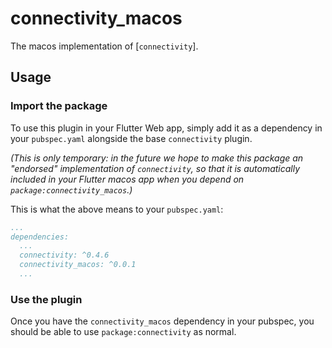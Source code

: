 # connectivity_macos

The macos implementation of [`connectivity`].

## Usage

### Import the package

To use this plugin in your Flutter Web app, simply add it as a dependency in
your `pubspec.yaml` alongside the base `connectivity` plugin.

_(This is only temporary: in the future we hope to make this package an
"endorsed" implementation of `connectivity`, so that it is automatically
included in your Flutter macos app when you depend on `package:connectivity_macos`.)_

This is what the above means to your `pubspec.yaml`:

```yaml
...
dependencies:
  ...
  connectivity: ^0.4.6
  connectivity_macos: ^0.0.1
  ...
```

### Use the plugin

Once you have the `connectivity_macos` dependency in your pubspec, you should
be able to use `package:connectivity` as normal.
